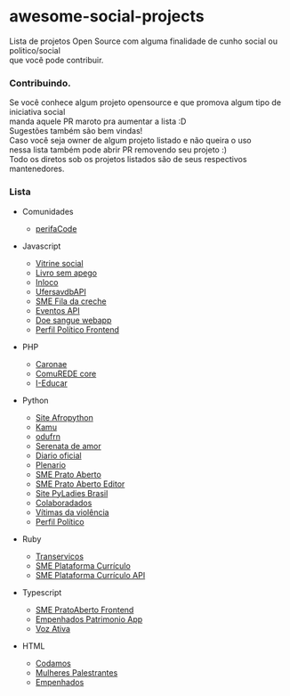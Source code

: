 # awesome-social-projects  
Lista de projetos Open Source com alguma finalidade de cunho social ou politico/social  
que você pode contribuir.


### Contribuindo.  
Se você conhece algum projeto opensource e que promova algum tipo de iniciativa social  
manda aquele PR maroto pra aumentar a lista :D  
Sugestões também são bem vindas!   
Caso você seja owner de algum projeto listado e não queira o uso  
nessa lista também pode abrir PR removendo seu projeto :)  
Todo os diretos sob os projetos listados são de seus respectivos mantenedores.  



### Lista

- Comunidades
  - [perifaCode](https://perifacode.com)

- Javascript  
  - [Vitrine social](https://github.com/Coderockr/vitrine-social)
  - [Livro sem apego](https://github.com/mtsalcova/livro-sem-apego)
  - [Inloco](https://github.com/MinisterioPublicoRJ/inloco)
  - [UfersavdbAPI](https://github.com/UFERSA-Vai-de-Bike/ufersavdbAPI)
  - [SME Fila da creche](https://github.com/prefeiturasp/SME-FilaDaCreche)
  - [Eventos API](https://github.com/frontendbr/eventos-api)
  - [Doe sangue webapp](https://github.com/givebloodorg/doesangue-webapp)
  - [Perfil Político Frontend](https://github.com/okfn-brasil/perfil-politico-frontend)

- PHP
  - [Caronae](https://github.com/caronae/caronae-backend)
  - [ComuREDE core](https://github.com/comuREDE/core)
  - [I-Educar](https://github.com/portabilis/i-educar)
  
- Python
  - [Site Afropython](https://github.com/AfroPython/afropython-site)
  - [Kamu](https://github.com/ayr-ton/kamu)
  - [odufrn](https://github.com/odufrn/odufrn-api-py)
  - [Serenata de amor](https://github.com/okfn-brasil/serenata-de-amor)
  - [Diario oficial](https://github.com/okfn-brasil/diario-oficial)
  - [Plenario](https://github.com/plenario/plenario)
  - [SME Prato Aberto](https://github.com/prefeiturasp/SME-PratoAberto-API)
  - [SME Prato Aberto Editor](https://github.com/prefeiturasp/SME-PratoAberto-Editor)
  - [Site PyLadies Brasil](https://github.com/pyladies-brazil/br-pyladies-pelican)
  - [Colaboradados](https://github.com/colaboradados)
  - [Vítimas da violência](https://github.com/okfn-brasil/vitimas-da-intolerancia)
  - [Perfil Político](https://github.com/okfn-brasil/perfil-politico)

- Ruby
  - [Transervicos](https://github.com/juuh42dias/transervicos)
  - [SME Plataforma Currículo](https://github.com/prefeiturasp/SME-plataforma-curriculo)
  - [SME Plataforma Currículo API](https://github.com/prefeiturasp/SME-plataforma-curriculo-API)

- Typescript
  - [SME PratoAberto Frontend](https://github.com/prefeiturasp/SME-PratoAberto-Frontend)
  - [Empenhados Patrimonio App](https://github.com/analytics-ufcg/empenhados-patrimonio-app)
  - [Voz Ativa](https://github.com/analytics-ufcg/voz-ativa)

- HTML
  - [Codamos](https://github.com/codamos/codamos.github.io/)
  - [Mulheres Palestrantes](https://github.com/insideoutprojectbr/mulheres-palestrantes)
  - [Empenhados](https://github.com/analytics-ufcg/empenhados)
